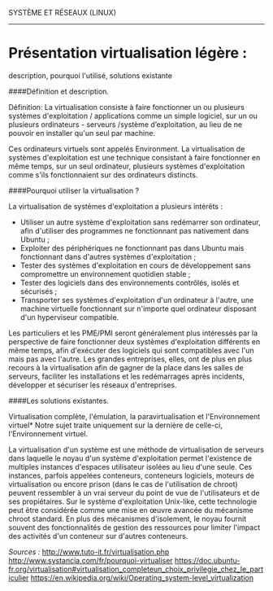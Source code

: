 SYSTÈME ET RÉSEAUX (LINUX)
**********************************************

Présentation virtualisation légère :
===================================
description, pourquoi l'utilisé, solutions existante

####Définition et description.

Définition: La virtualisation consiste à faire fonctionner un ou plusieurs systèmes d'exploitation / applications comme un simple logiciel, sur un ou plusieurs ordinateurs - serveurs /système d’exploitation, au lieu de ne pouvoir en installer qu'un seul par machine.

Ces ordinateurs virtuels sont appelés Environment. La virtualisation de systèmes d'exploitation est une technique consistant à faire fonctionner en même temps, sur un seul ordinateur, plusieurs systèmes d'exploitation comme s'ils fonctionnaient sur des ordinateurs distincts.

####Pourquoi utiliser la virtualisation ?

La virtualisation de systèmes d'exploitation a plusieurs intérêts :

  -  Utiliser un autre système d'exploitation sans redémarrer son ordinateur, afin d'utiliser des programmes ne fonctionnant pas nativement dans Ubuntu ;
  -  Exploiter des périphériques ne fonctionnant pas dans Ubuntu mais fonctionnant dans d'autres systèmes d'exploitation ;
  -  Tester des systèmes d'exploitation en cours de développement sans compromettre un environnement quotidien stable ;
  -  Tester des logiciels dans des environnements contrôlés, isolés et sécurisés ;
  -  Transporter ses systèmes d'exploitation d'un ordinateur à l'autre, une machine virtuelle fonctionnant sur n'importe quel ordinateur disposant d'un hyperviseur compatible.

Les particuliers et les PME/PMI seront généralement plus intéressés par la perspective de faire fonctionner deux systèmes d'exploitation différents en même temps, afin d'exécuter des logiciels qui sont compatibles avec l'un mais pas avec l'autre. Les grandes entreprises, elles, ont de plus en plus recours à la virtualisation afin de gagner de la place dans les salles de serveurs, faciliter les installations et les redémarrages après incidents, développer et sécuriser les réseaux d'entreprises.

####Les solutions existantes.

Virtualisation complète, l'émulation, la paravirtualisation et l'Environnement virtuel*
Notre sujet traite uniquement sur la dernière de celle-ci, l'Environnement virtuel.

La virtualisation d'un système est une méthode de virtualisation de serveurs dans laquelle le noyau d'un système d'exploitation permet l'existence de multiples instances d'espaces utilisateur isolées au lieu d'une seule. Ces instances, parfois appelées conteneurs, conteneurs logiciels, moteurs de virtualisation ou encore prison (dans le cas de l'utilisation de chroot) peuvent ressembler à un vrai serveur du point de vue de l'utilisateurs et de ses propiétaires.
Sur le système d'exploitation Unix-like, cette technologie peut être considérée comme une mise en œuvre avancée du mécanisme chroot standard. En plus des mécanismes d'isolement, le noyau fournit souvent des fonctionnalités de gestion des ressources pour limiter l'impact des activités d'un conteneur sur d'autres conteneurs.

*Sources :*
http://www.tuto-it.fr/virtualisation.php
http://www.systancia.com/fr/pourquoi-virtualiser
https://doc.ubuntu-fr.org/virtualisation#virtualisation_completeun_choix_privilegie_chez_le_particulier
https://en.wikipedia.org/wiki/Operating_system-level_virtualization
